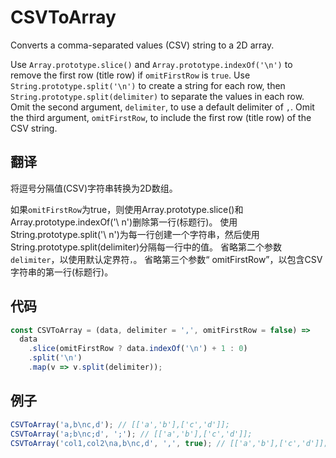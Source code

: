 # CSVToArray

Converts a comma-separated values (CSV) string to a 2D array.

Use `Array.prototype.slice()` and `Array.prototype.indexOf('\n')` to remove the first row (title row) if `omitFirstRow` is `true`.
Use `String.prototype.split('\n')` to create a string for each row, then `String.prototype.split(delimiter)` to separate the values in each row.
Omit the second argument, `delimiter`, to use a default delimiter of `,`.
Omit the third argument, `omitFirstRow`, to include the first row (title row) of the CSV string.

## 翻译

将逗号分隔值(CSV)字符串转换为2D数组。

如果`omitFirstRow`为true，则使用Array.prototype.slice()和Array.prototype.indexOf('\ n')删除第一行(标题行)。
使用String.prototype.split('\ n')为每一行创建一个字符串，然后使用String.prototype.split(delimiter)分隔每一行中的值。
省略第二个参数`delimiter`，以使用默认定界符`，`。
省略第三个参数“ omitFirstRow”，以包含CSV字符串的第一行(标题行)。

## 代码

```js
const CSVToArray = (data, delimiter = ',', omitFirstRow = false) =>
  data
    .slice(omitFirstRow ? data.indexOf('\n') + 1 : 0)
    .split('\n')
    .map(v => v.split(delimiter));
```

## 例子

```js
CSVToArray('a,b\nc,d'); // [['a','b'],['c','d']];
CSVToArray('a;b\nc;d', ';'); // [['a','b'],['c','d']];
CSVToArray('col1,col2\na,b\nc,d', ',', true); // [['a','b'],['c','d']];
```
